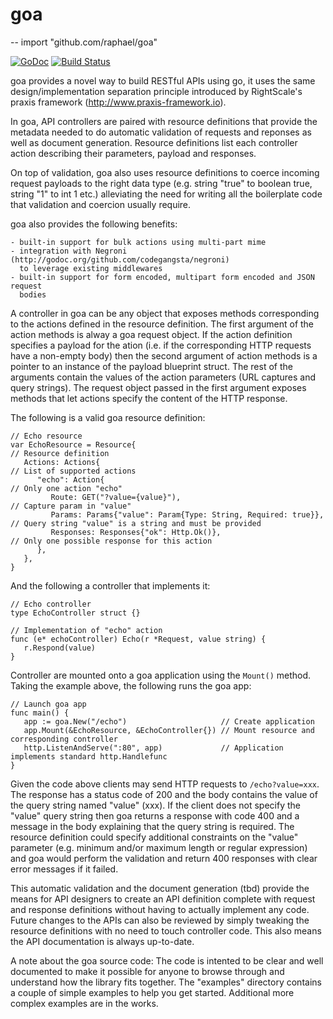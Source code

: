 # goa
--
    import "github.com/raphael/goa"

[![GoDoc](https://godoc.org/github.com/raphael/goa?status.svg)](https://godoc.org/github.com/raphael/goa) [![Build Status](https://travis-ci.org/raphael/goa.svg)](https://travis-ci.org/raphael/goa)

goa provides a novel way to build RESTful APIs using go, it uses the same
design/implementation separation principle introduced by RightScale's praxis
framework (http://www.praxis-framework.io).

In goa, API controllers are paired with resource definitions that provide the
metadata needed to do automatic validation of requests and reponses as well as
document generation. Resource definitions list each controller action describing
their parameters, payload and responses.

On top of validation, goa also uses resource definitions to coerce incoming
request payloads to the right data type (e.g. string "true" to boolean true,
string "1" to int 1 etc.) alleviating the need for writing all the boilerplate
code that validation and coercion usually require.

goa also provides the following benefits:

    - built-in support for bulk actions using multi-part mime
    - integration with Negroni (http://godoc.org/github.com/codegangsta/negroni)
      to leverage existing middlewares
    - built-in support for form encoded, multipart form encoded and JSON request
      bodies

A controller in goa can be any object that exposes methods corresponding to the
actions defined in the resource definition. The first argument of the action
methods is alway a goa request object. If the action definition specifies a
payload for the ation (i.e. if the corresponding HTTP requests have a non-empty
body) then the second argument of action methods is a pointer to an instance of
the payload blueprint struct. The rest of the arguments contain the values of
the action parameters (URL captures and query strings). The request object
passed in the first argument exposes methods that let actions specify the
content of the HTTP response.

The following is a valid goa resource definition:

    // Echo resource
    var EchoResource = Resource{                                           // Resource definition
       Actions: Actions{                                                   // List of supported actions
          "echo": Action{                                                  // Only one action "echo"
             Route: GET("?value={value}"),                                 // Capture param in "value"
             Params: Params{"value": Param{Type: String, Required: true}}, // Query string "value" is a string and must be provided
             Responses: Responses{"ok": Http.Ok()},                        // Only one possible response for this action
          },
       },
    }

And the following a controller that implements it:

    // Echo controller
    type EchoController struct {}

    // Implementation of "echo" action
    func (e* echoController) Echo(r *Request, value string) {
       r.Respond(value)
    }

Controller are mounted onto a goa application using the `Mount()` method. Taking
the example above, the following runs the goa app:

    // Launch goa app
    func main() {
       app := goa.New("/echo")                     // Create application
       app.Mount(&EchoResource, &EchoController{}) // Mount resource and corresponding controller
       http.ListenAndServe(":80", app)             // Application implements standard http.Handlefunc
    }

Given the code above clients may send HTTP requests to `/echo?value=xxx`. The
response has a status code of 200 and the body contains the value of the query
string named "value" (xxx). If the client does not specify the "value" query
string then goa returns a response with code 400 and a message in the body
explaining that the query string is required. The resource definition could
specify additional constraints on the "value" parameter (e.g. minimum and/or
maximum length or regular expression) and goa would perform the validation and
return 400 responses with clear error messages if it failed.

This automatic validation and the document generation (tbd) provide the means
for API designers to create an API definition complete with request and response
definitions without having to actually implement any code. Future changes to the
APIs can also be reviewed by simply tweaking the resource definitions with no
need to touch controller code. This also means the API documentation is always
up-to-date.

A note about the goa source code: The code is intented to be clear and well
documented to make it possible for anyone to browse through and understand how
the library fits together. The "examples" directory contains a couple of simple
examples to help you get started. Additional more complex examples are in the
works.
